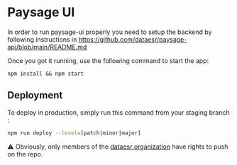 # Paysage UI

In order to run paysage-ui properly you need to setup the backend by following instructions in https://github.com/dataesr/paysage-api/blob/main/README.md

Once you got it running, use the following command to start the app:

`npm install && npm start`


## Deployment

To deploy in production, simply run this command from your staging branch :

```sh
npm run deploy --level=[patch|minor|major]
```

:warning: Obviously, only members of the [dataesr organization](https://github.com/dataesr/) have rights to push on the repo.
